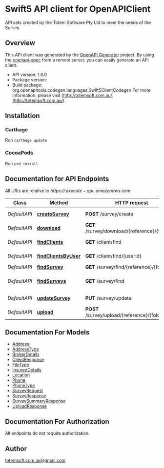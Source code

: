 # Swift5 API client for OpenAPIClient

API sets created by the Totem Software Pty Ltd to meet the needs of the Survey

## Overview
This API client was generated by the [OpenAPI Generator](https://openapi-generator.tech) project.  By using the [openapi-spec](https://github.com/OAI/OpenAPI-Specification) from a remote server, you can easily generate an API client.

- API version: 1.0.0
- Package version: 
- Build package: org.openapitools.codegen.languages.Swift5ClientCodegen
For more information, please visit [http://totemsoft.com.au/](http://totemsoft.com.au/)

## Installation

### Carthage

Run `carthage update`

### CocoaPods

Run `pod install`

## Documentation for API Endpoints

All URIs are relative to *https://$.execute-api.$.amazonaws.com*

Class | Method | HTTP request | Description
------------ | ------------- | ------------- | -------------
*DefaultAPI* | [**createSurvey**](docs/DefaultAPI.md#createsurvey) | **POST** /survey/create | Create Survey.
*DefaultAPI* | [**download**](docs/DefaultAPI.md#download) | **GET** /survey/download/{reference}/{folderId} | Download a file.
*DefaultAPI* | [**findClients**](docs/DefaultAPI.md#findclients) | **GET** /client/find | Receives all clients.
*DefaultAPI* | [**findClientsByUser**](docs/DefaultAPI.md#findclientsbyuser) | **GET** /client/find/{userId} | Receives all clients.
*DefaultAPI* | [**findSurvey**](docs/DefaultAPI.md#findsurvey) | **GET** /survey/find/{reference}/{folderId} | Get Survey.
*DefaultAPI* | [**findSurveys**](docs/DefaultAPI.md#findsurveys) | **GET** /survey/find | Find all Surveys for user.
*DefaultAPI* | [**updateSurvey**](docs/DefaultAPI.md#updatesurvey) | **PUT** /survey/update | Update Survey.
*DefaultAPI* | [**upload**](docs/DefaultAPI.md#upload) | **POST** /survey/upload/{reference}/{folderId} | Upload a file.


## Documentation For Models

 - [Address](docs/Address.md)
 - [AddressType](docs/AddressType.md)
 - [BrokerDetails](docs/BrokerDetails.md)
 - [ClientResponse](docs/ClientResponse.md)
 - [FileType](docs/FileType.md)
 - [InsuredDetails](docs/InsuredDetails.md)
 - [Location](docs/Location.md)
 - [Phone](docs/Phone.md)
 - [PhoneType](docs/PhoneType.md)
 - [SurveyRequest](docs/SurveyRequest.md)
 - [SurveyResponse](docs/SurveyResponse.md)
 - [SurveySummaryResponse](docs/SurveySummaryResponse.md)
 - [UploadResponse](docs/UploadResponse.md)


## Documentation For Authorization

 All endpoints do not require authorization.


## Author

totemsoft.com.au@gmail.com

